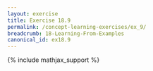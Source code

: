 ```yaml
---
layout: exercise
title: Exercise 18.9
permalink: /concept-learning-exercises/ex_9/
breadcrumb: 18-Learning-From-Examples
canonical_id: ex18.9
---
```


{% include mathjax_support %}
